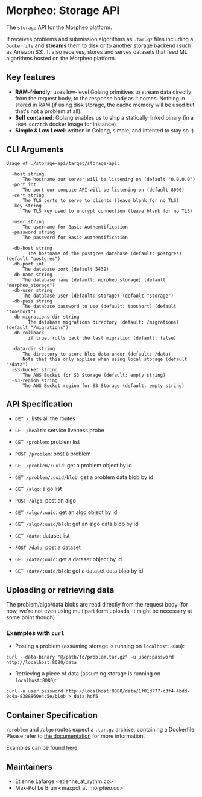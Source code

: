 Morpheo: Storage API
====================

The `storage` API for the
[Morpheo](https://morpheoorg.github.io/morpheo/modules/introduction.html)
platform.

It receives problems and submission algorithms as `.tar.gz` files including a
`Dockerfile` and **streams** them to disk or to another storage backend (such as
Amazon S3). It also receives, stores and serves datasets that feed ML algorithms
hosted on the Morpheo platform.

Key features
------------

* **RAM-friendly**: uses low-level Golang primitives to stream data directly
  from the request body, to the response body as it comes. Nothing in stored in
  RAM (if using disk storage, the cache memory will be used but that's not a
  problem at all).
* **Self contained**: Golang enables us to ship a statically linked binary (in a
  `FROM scratch` docker image for instance)
* **Simple & Low Level**: written in Golang, simple, and intented to stay so :)

CLI Arguments
-------------

```
Usage of ./storage-api/target/storage-api:

  -host string
      The hostname our server will be listening on (default "0.0.0.0")
  -port int
      The port our compute API will be listening on (default 8000)
  -cert string
      The TLS certs to serve to clients (leave blank for no TLS)
  -key string
      The TLS key used to encrypt connection (leave blank for no TLS)

  -user string
      The username for Basic Authentification
  -password string
      The password for Basic Authentification

  -db-host string
    	The hostname of the postgres database (default: postgres) (default "postgres")
  -db-port int
      The database port (default 5432)
  -db-name string
      The database name (default: morpheo_storage) (default "morpheo_storage")
  -db-user string
      The database user (default: storage) (default "storage")
  -db-pass string
      The database password to use (default: tooshort) (default "tooshort")
  -db-migrations-dir string
    	The database migrations directory (default: /migrations) (default "/migrations")
  -db-rollback
    	if true, rolls back the last migration (default: false)

  -data-dir string
      The directory to store blob data under (default: /data).
      Note that this only applies when using local storage (default "/data")
  -s3-bucket string
      The AWS Bucket for S3 Storage (default: empty string)
  -s3-region string
      The AWS Bucket region for S3 Storage (default: empty string)
```

API Specification
-----------------

 * `GET /`: lists all the routes
 * `GET /health`: service liveness probe

 * `GET /problem`: problem list
 * `POST /problem`: post a problem
 * `GET /problem/:uuid`: get a problem object by id
 * `GET /problem/:uuid/blob`: get a problem data blob by id

 * `GET /algo`: algo list
 * `POST /algo`: post an algo
 * `GET /algo/:uuid`: get an algo object by id
 * `GET /algo/:uuid/blob`: get an algo data blob by id

 * `GET /data`: dataset list
 * `POST /data`: post a dataset
 * `GET /data/:uuid`: get a dataset object by id
 * `GET /data/:uuid/blob`: get a dataset data blob by id

Uploading or retrieving data
----------------------------

The problem/algo/data blobs are read directly from the request body (for now,
we're not even using multipart form uploads, it might be necessary at some point
though).

### Examples with `curl`

* Posting a problem (assuming storage is running on `localhost:8080`):
```shell
curl --data-binary "@/path/to/problem.tar.gz" -u user:password http://localhost:8080/data
```

* Retrieving a piece of data (assuming storage is running on `localhost:8080`):
```shell
curl -u user:password http://localhost:8080/data/1f01d777-c3f4-4bdd-9c4a-8388860e4c5e/blob > data.hdf5
```

Container Specification
-----------------------

`/problem` and `/algo` routes expect a `.tar.gz` archive, containing a
Dockerfile. Please refer to [the
documentation](https://morpheoorg.github.io/morpheo/) for more information.

Examples can be found [here](https://github.com/MorpheoOrg/hypnogram-wf).

Maintainers
-----------

* Étienne Lafarge <etienne_at_rythm.co>
* Max-Pol Le Brun <maxpol_at_morpheo.co>
